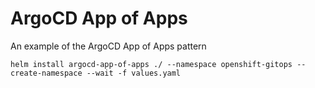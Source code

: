 # ArgoCD App of Apps

An example of the ArgoCD App of Apps pattern

```shell
helm install argocd-app-of-apps ./ --namespace openshift-gitops --create-namespace --wait -f values.yaml
```